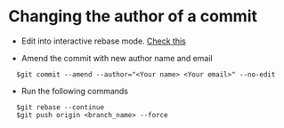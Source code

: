 # Changing the author of a commit

- Edit into interactive rebase mode. [Check this](modify-specific-commit.md)

- Amend the commit with new author name and email

```
  $git commit --amend --author="<Your name> <Your email>" --no-edit
```

- Run the following commands

```
  $git rebase --continue
  $git push origin <branch_name> --force
```
